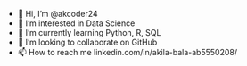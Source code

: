 - 👋 Hi, I’m @akcoder24
- 👀 I’m interested in Data Science
- 🌱 I’m currently learning Python, R, SQL
- 💞️ I’m looking to collaborate on GitHub
- 📫 How to reach me linkedin.com/in/akila-bala-ab5550208/

<!---
akcoder24/akcoder24 is a ✨ special ✨ repository because its `README.md` (this file) appears on your GitHub profile.
You can click the Preview link to take a look at your changes.
--->
